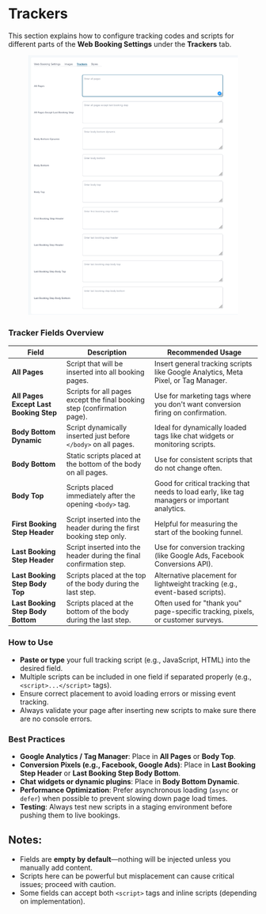 # Trackers

This section explains how to configure tracking codes and scripts for different parts of the **Web Booking Settings** under the **Trackers** tab.

<figure><img src="../../.gitbook/assets/image (1) (1) (1) (1) (1) (1) (1) (1) (1) (1) (1) (1) (1) (1) (1) (1) (1) (1) (1) (1) (1) (1) (1) (1) (1) (1) (1) (1) (1) (1).png" alt=""><figcaption></figcaption></figure>

### Tracker Fields Overview

| Field                                  | Description                                                              | Recommended Usage                                                                              |
| -------------------------------------- | ------------------------------------------------------------------------ | ---------------------------------------------------------------------------------------------- |
| **All Pages**                          | Script that will be inserted into all booking pages.                     | Insert general tracking scripts like Google Analytics, Meta Pixel, or Tag Manager.             |
| **All Pages Except Last Booking Step** | Scripts for all pages except the final booking step (confirmation page). | Use for marketing tags where you don't want conversion firing on confirmation.                 |
| **Body Bottom Dynamic**                | Script dynamically inserted just before `</body>` on all pages.          | Ideal for dynamically loaded tags like chat widgets or monitoring scripts.                     |
| **Body Bottom**                        | Static scripts placed at the bottom of the body on all pages.            | Use for consistent scripts that do not change often.                                           |
| **Body Top**                           | Scripts placed immediately after the opening `<body>` tag.               | Good for critical tracking that needs to load early, like tag managers or important analytics. |
| **First Booking Step Header**          | Script inserted into the header during the first booking step only.      | Helpful for measuring the start of the booking funnel.                                         |
| **Last Booking Step Header**           | Script inserted into the header during the final confirmation step.      | Use for conversion tracking (like Google Ads, Facebook Conversions API).                       |
| **Last Booking Step Body Top**         | Scripts placed at the top of the body during the last step.              | Alternative placement for lightweight tracking (e.g., event-based scripts).                    |
| **Last Booking Step Body Bottom**      | Scripts placed at the bottom of the body during the last step.           | Often used for "thank you" page-specific tracking, pixels, or customer surveys.                |

### How to Use

* **Paste or type** your full tracking script (e.g., JavaScript, HTML) into the desired field.
* Multiple scripts can be included in one field if separated properly (e.g., `<script>...</script>` tags).
* Ensure correct placement to avoid loading errors or missing event tracking.
* Always validate your page after inserting new scripts to make sure there are no console errors.

### Best Practices

* **Google Analytics / Tag Manager**: Place in **All Pages** or **Body Top**.
* **Conversion Pixels (e.g., Facebook, Google Ads)**: Place in **Last Booking Step Header** or **Last Booking Step Body Bottom**.
* **Chat widgets or dynamic plugins**: Place in **Body Bottom Dynamic**.
* **Performance Optimization**: Prefer asynchronous loading (`async` or `defer`) when possible to prevent slowing down page load times.
* **Testing**: Always test new scripts in a staging environment before pushing them to live bookings.

## Notes:

* Fields are **empty by default**—nothing will be injected unless you manually add content.
* Scripts here can be powerful but misplacement can cause critical issues; proceed with caution.
* Some fields can accept both `<script>` tags and inline scripts (depending on implementation).
